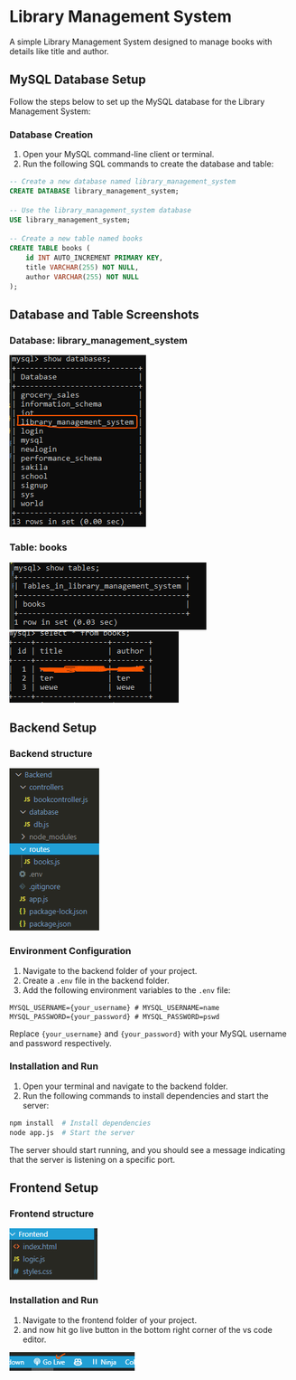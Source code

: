 # Library Management System

A simple Library Management System designed to manage books with details like title and author.

## MySQL Database Setup

Follow the steps below to set up the MySQL database for the Library Management System:

### Database Creation

1. Open your MySQL command-line client or terminal.
2. Run the following SQL commands to create the database and table:

```sql
-- Create a new database named library_management_system
CREATE DATABASE library_management_system;

-- Use the library_management_system database
USE library_management_system;

-- Create a new table named books
CREATE TABLE books (
    id INT AUTO_INCREMENT PRIMARY KEY,
    title VARCHAR(255) NOT NULL,
    author VARCHAR(255) NOT NULL
);
```

## Database and Table Screenshots

### Database: library_management_system

![Database Schema](./Assets/ss%20of%20databases.png)

### Table: books

![Table Schema](./Assets/ss%20of%20tables.png)
![Books Schema](./Assets/ss%20of%20books.png)

## Backend Setup

### Backend structure

![Backend structure](./Assets/ss%20of%20backend%20strucutre.png)

### Environment Configuration

1. Navigate to the backend folder of your project.
2. Create a `.env` file in the backend folder.
3. Add the following environment variables to the `.env` file:

```env
MYSQL_USERNAME={your_username} # MYSQL_USERNAME=name
MYSQL_PASSWORD={your_password} # MYSQL_PASSWORD=pswd
```

Replace `{your_username}` and `{your_password}` with your MySQL username and password respectively.

### Installation and Run

1. Open your terminal and navigate to the backend folder.
2. Run the following commands to install dependencies and start the server:

```bash
npm install  # Install dependencies
node app.js  # Start the server
```

The server should start running, and you should see a message indicating that the server is listening on a specific port.

## Frontend Setup

### Frontend structure

![Frontend structure](./Assets/ss%20of%20frontend.png)

### Installation and Run

1. Navigate to the frontend folder of your project.
2. and now hit go live button in the bottom right corner of the vs code editor.

![Go live](./Assets/ss%20of%20go-live.png)
